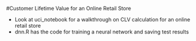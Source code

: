 #Customer Lifetime Value for an Online Retail Store

- Look at uci_notebook for a walkthrough on CLV calculation for an online retail store
- dnn.R has the code for training a neural network and saving test results

